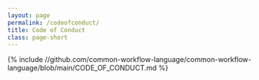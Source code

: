 ```yaml
---
layout: page
permalink: /codeofconduct/
title: Code of Conduct
class: page-short
---
```


{% include //github.com/common-workflow-language/common-workflow-language/blob/main/CODE_OF_CONDUCT.md %}
